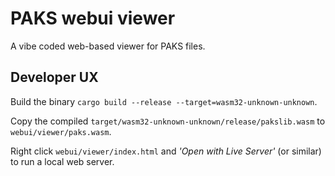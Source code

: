 PAKS webui viewer
=================

A vibe coded web-based viewer for PAKS files.

Developer UX
------------

Build the binary `cargo build --release --target=wasm32-unknown-unknown`.

Copy the compiled `target/wasm32-unknown-unknown/release/pakslib.wasm` to `webui/viewer/paks.wasm`.

Right click `webui/viewer/index.html` and _'Open with Live Server'_ (or similar) to run a local web server.
